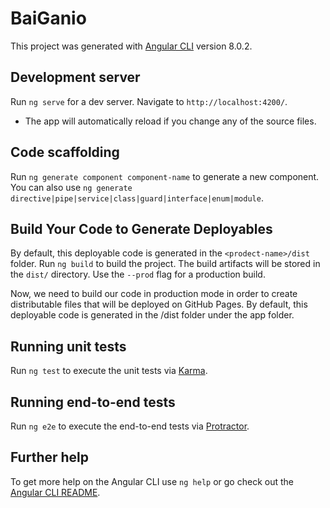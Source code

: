 # BaiGanio 

This project was generated with [Angular CLI](https://github.com/angular/angular-cli) version 8.0.2.

## Development server

Run `ng serve` for a dev server. Navigate to `http://localhost:4200/`. 
 - The app will automatically reload if you change any of the source files.

## Code scaffolding

Run `ng generate component component-name` to generate a new component. You can also use `ng generate directive|pipe|service|class|guard|interface|enum|module`.

## Build Your Code to Generate Deployables

By default, this deployable code is generated in the `<prodect-name>/dist` folder.
Run `ng build` to build the project. The build artifacts will be stored in the `dist/` directory. Use the `--prod` flag for a production build.

Now, we need to build our code in production mode in order to create distributable files that will be deployed on GitHub Pages. By default, this deployable code is generated in the /dist folder under the app folder.

## Running unit tests

Run `ng test` to execute the unit tests via [Karma](https://karma-runner.github.io).

## Running end-to-end tests

Run `ng e2e` to execute the end-to-end tests via [Protractor](http://www.protractortest.org/).

## Further help

To get more help on the Angular CLI use `ng help` or go check out the [Angular CLI README](https://github.com/angular/angular-cli/blob/master/README.md).
